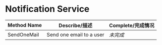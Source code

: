 # Notification Service
| Method Name | Describe/描述            | Complete/完成情况 |
| ----------- | ------------------------ | ----------------- |
| SendOneMail | Send one email to a user | *未完成*          |